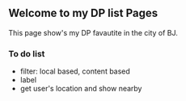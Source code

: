 ## Welcome to my DP list Pages

This page show's my DP favautite in the city of BJ.

### To do list

- filter: local based, content based
- label
- get user's location and show nearby 

